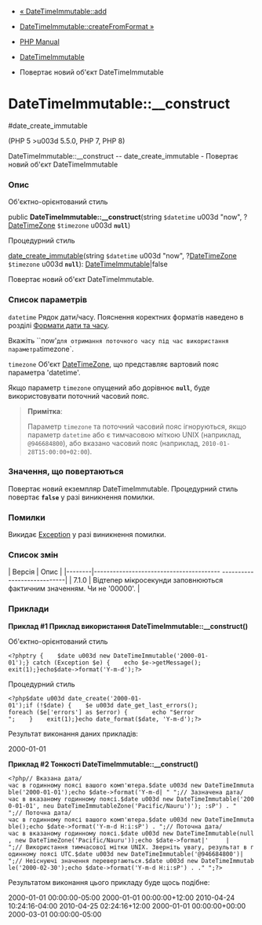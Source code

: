 - [« DateTimeImmutable::add](datetimeimmutable.add.md)
- [DateTimeImmutable::createFromFormat
»](datetimeimmutable.createfromformat.md)

- [PHP Manual](index.md)
- [DateTimeImmutable](class.datetimeimmutable.md)
- Повертає новий об'єкт DateTimeImmutable

# DateTimeImmutable::\_\_construct

#date_create_immutable

(PHP 5 \>u003d 5.5.0, PHP 7, PHP 8)

DateTimeImmutable::\_\_construct -- date_create_immutable - Повертає
новий об'єкт DateTimeImmutable

### Опис

Об'єктно-орієнтований стиль

public **DateTimeImmutable::\_\_construct**(string `$datetime` u003d "now",
?[DateTimeZone](class.datetimezone.md) `$timezone` u003d **`null`**)

Процедурний стиль

[date_create_immutable](function.date-create-immutable.md)(string
`$datetime` u003d "now", ?[DateTimeZone](class.datetimezone.md)
`$timezone` u003d **`null`**):
[DateTimeImmutable](class.datetimeimmutable.md)\|false

Повертає новий об'єкт DateTimeImmutable.

### Список параметрів

`datetime`
Рядок дати/часу. Пояснення коректних форматів наведено в розділі
[Формати дати та часу](datetime.formats.md).

Вкажіть ``now'` для отримання поточного часу під час використання
параметра `timezone`.

`timezone`
Об'єкт [DateTimeZone](class.datetimezone.md), що представляє вартовий
пояс параметра 'datetime'.

Якщо параметр `timezone` опущений або дорівнює **`null`**, буде
використовувати поточний часовий пояс.

> **Примітка**:
>
> Параметр `timezone` та поточний часовий пояс ігноруються, якщо параметр
> `datetime` або є тимчасовою міткою UNIX (наприклад,
> `@946684800`), або вказано часовий пояс (наприклад,
> `2010-01-28T15:00:00+02:00`).

### Значення, що повертаються

Повертає новий екземпляр DateTimeImmutable. Процедурний стиль
повертає **`false`** у разі виникнення помилки.

### Помилки

Викидає [Exception](class.exception.md) у разі виникнення
помилки.

### Список змін

| Версія | Опис |
|--------|---------------------------------------- ----------------------------|
| 7.1.0 | Відтепер мікросекунди заповнюються фактичним значенням. Чи не '00000'. |

### Приклади

**Приклад #1 Приклад використання
**DateTimeImmutable::\_\_construct()****

Об'єктно-орієнтований стиль

` <?phptry {    $date u003d new DateTimeImmutable('2000-01-01');} catch (Exception $e) {    echo $e->getMessage(); exit(1);}echo$date->format('Y-m-d');?> `

Процедурний стиль

` <?php$date u003d date_create('2000-01-01');if (!$date) {    $e u003d date_get_last_errors(); foreach ($e['errors'] as $error) {       echo "$error
";    }    exit(1);}echo date_format($date, 'Y-m-d');?> `

Результат виконання даних прикладів:

2000-01-01

**Приклад #2 Тонкості **DateTimeImmutable::\_\_construct()****

` <?php// Вказана дата/час в годинному поясі вашого комп'ютера.$date u003d new DateTimeImmutable('2000-01-01');echo $date->format('Y-m-d| "
";// Зазначена дата/час в вказаному годинному поясі.$date u003d new DateTimeImmutable('2000-01-01', neu DateTimeImmutableZone('Pacific/Nauru')'); :sP') . "
";// Поточна дата/час в годинному поясі вашого комп'ютера.$date u003d new DateTimeImmutable();echo $date->format('Y-m-d H:i:sP') .
";// Поточна дата/час в вказаному годинному поясі.$date u003d new DateTimeImmutable(null, new DateTimeZone('Pacific/Nauru'));echo $date->format|'     |
";// Використання тимчасової мітки UNIX. Зверніть увагу, результат в годинному поясі UTC.$date u003d new DateTimeImmutable('@946684800')|
";// Неіснуючі значення перевертаються.$date u003d new DateTimeImmutable('2000-02-30');echo $date->format('Y-m-d H:i:sP') . ."
";?> `

Результатом виконання цього прикладу буде щось подібне:

2000-01-01 00:00:00-05:00
2000-01-01 00:00:00+12:00
2010-04-24 10:24:16-04:00
2010-04-25 02:24:16+12:00
2000-01-01 00:00:00+00:00
2000-03-01 00:00:00-05:00
